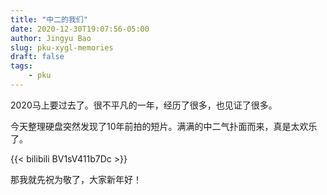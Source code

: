 ```yaml
---
title: "中二的我们"
date: 2020-12-30T19:07:56-05:00
author: Jingyu Bao
slug: pku-xygl-memories
draft: false
tags:
    - pku
---
```


2020马上要过去了。很不平凡的一年，经历了很多，也见证了很多。

今天整理硬盘突然发现了10年前拍的短片。满满的中二气扑面而来，真是太欢乐了。

{{< bilibili BV1sV411b7Dc >}}

那我就先祝为敬了，大家新年好！

